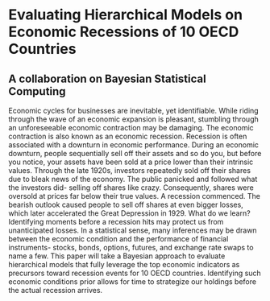 <h1> Evaluating Hierarchical Models on Economic Recessions of 10 OECD Countries </h1>
<h2> A collaboration on Bayesian Statistical Computing </h2>
<p>
  Economic cycles for businesses are inevitable, yet identifiable. While riding through the wave of an economic expansion is pleasant, stumbling through an unforeseeable economic contraction may be damaging. The economic contraction is also known as an economic recession. Recession is often associated with a downturn in economic performance. During an economic downturn, people sequentially sell off their assets and so do you, but before you notice, your assets have been sold at a price lower than their intrinsic values. Through the late 1920s, investors repeatedly sold off their shares due to bleak news of the economy. The public panicked and followed what the investors did- selling off shares like crazy. Consequently, shares were oversold at prices far below their true values. A recession commenced. The bearish outlook caused people to sell off shares at even bigger losses, which later accelerated the Great Depression in 1929. What do we learn? Identifying moments before a recession hits may protect us from unanticipated losses. In a statistical sense, many inferences may be drawn between the economic condition and the performance of financial instruments- stocks, bonds, options, futures, and exchange rate swaps to name a few. This paper will take a Bayesian approach to evaluate hierarchical models that fully leverage the top economic indicators as precursors toward recession events for 10 OECD countries. Identifying such economic conditions prior allows for time to strategize our holdings before the actual recession arrives.

</p>

